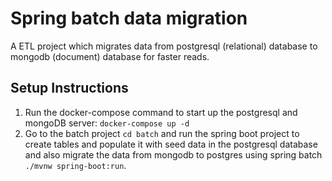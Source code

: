 # Spring batch data migration

A ETL project which migrates data from postgresql (relational) database to mongodb (document) database for faster reads.

## Setup Instructions

1. Run the docker-compose command to start up the postgresql and mongoDB server: `docker-compose up -d`
2. Go to the batch project `cd batch` and run the spring boot project to create tables and populate it with seed data in the postgresql database and also migrate the data from mongodb to postgres using spring batch `./mvnw spring-boot:run`.
